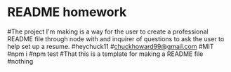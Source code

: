 # README homework
#The project I'm making is a way for the user to create a professional README file through node with and inquirer of questions to ask the user to help set up a resume.
#heychuck11
#chuckhoward99@gmail.com
#MIT
#npm i
#npm test
#That this is a template for making a README file
#nothing

